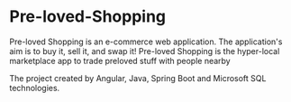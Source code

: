 # Pre-loved-Shopping

Pre-loved Shopping is an e-commerce web application. The application's aim is to buy it, sell it, and swap it! Pre-loved Shopping is the hyper-local marketplace app to trade preloved stuff with people nearby

The project created by Angular, Java, Spring Boot and  Microsoft SQL technologies.
